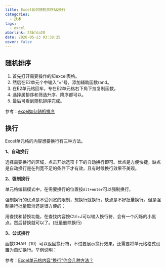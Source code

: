 ```yaml
---
title: Excel如何随机排序&&换行
categories:
  - 技术
tags:
  - excel
abbrlink: 23bfda28
date: 2020-05-23 03:38:25
cover: false
---
```


## 随机排序

1. 首先打开需要操作的知excel表格。
2. 然后在E2单元个中输入“=”号，添加辅助函数rand。
3. 在E2单元格回车，专在E2单元格右下角下拉复制函数。
4. 选择属排序和筛选升序、降序都可以。
5. 最后可看到随机排序完成。

参考：[excel如何随机排序](https://zhidao.baidu.com/question/814731344583893012.html)

## 换行



Excel单元格的内容想要换行有三种方法。

**1、自动换行**

选择需要换行的区域，点击开始选项卡下的自动换行即可。优点是方便快捷，缺点是自动换行是在列宽不足的条件下才有效，且有时候换行效果不美观。

**2、强制换行**

单元格编辑模式中，在需要换行的位置按`Alt+enter`可以强制换行。

强制换行的优点是不受列宽的限制，想换行就换行，缺点是不好批量换行。但是强制换行批量取消还是很方便的：

用查找和替换功能，在查找内容按Ctrl+J可以输入换行符，会有一个闪烁的小黑点。然后替换就可以了。(批量删除换行)

**3、公式换行**

函数CHAR（10）可以返回换行符，不过要展示换行效果，还需要将单元格格式设置为自动换行。举例说明：

参考：[Excel单元格内容“换行”你会几种方法？](https://zhuanlan.zhihu.com/p/32841464)

